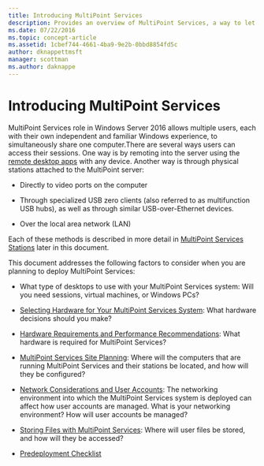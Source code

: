 ```yaml
---
title: Introducing MultiPoint Services
description: Provides an overview of MultiPoint Services, a way to let multiple users share a system
ms.date: 07/22/2016
ms.topic: concept-article
ms.assetid: 1cbef744-4661-4ba9-9e2b-0bbd8854fd5c
author: dknappettmsft
manager: scottman
ms.author: daknappe
---
```

# Introducing MultiPoint Services
MultiPoint Services role in Windows Server 2016 allows multiple users, each with their own independent and familiar Windows experience, to simultaneously share one computer.There are several ways users can access their sessions. One way is by remoting into the server using the [remote desktop apps](../remote-desktop-services/clients/remote-desktop-clients.md) with any device. Another way is through physical stations attached to the MultiPoint server:

-   Directly to video ports on the computer

-   Through specialized USB zero clients (also referred to as multifunction USB hubs), as well as through similar USB-over-Ethernet devices.

-   Over the local area network (LAN)

Each of these methods is described in more detail in [MultiPoint Services Stations](MultiPoint-services-Stations.md) later in this document.

This document addresses the following factors to consider when you are planning to deploy MultiPoint Services:

-   What type of desktops to use with your MultiPoint Services system: Will you need sessions, virtual machines, or Windows PCs?

-   [Selecting Hardware for Your MultiPoint Services System](./select-hardware-mps.md): What hardware decisions should you make?

-   [Hardware Requirements and Performance Recommendations](./hardware-and-performance-recommendations.md): What hardware is required for MultiPoint Services?

-   [MultiPoint Services Site Planning](MultiPoint-services-Site-Planning.md): Where will the computers that are running MultiPoint Services and their stations be located, and how will they be configured?

-   [Network Considerations and User Accounts](Network-Considerations-and-User-Accounts.md): The networking environment into which the MultiPoint Services system is deployed can affect how user accounts are managed. What is your networking environment? How will user accounts be managed?

-   [Storing Files with MultiPoint Services](Storing-Files-with-MultiPoint-services.md): Where will user files be stored, and how will they be accessed?

-   [Predeployment Checklist](Predeployment-Checklist.md)
